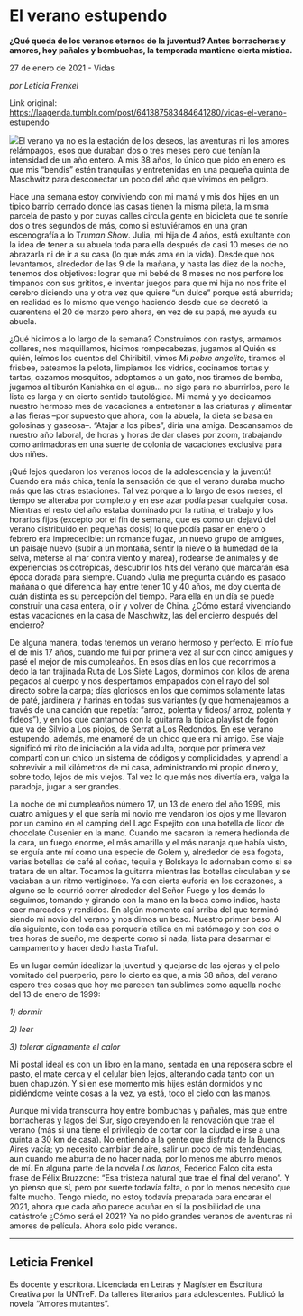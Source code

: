 # El verano estupendo

**¿Qué queda de los veranos eternos de la juventud? Antes borracheras y amores, hoy pañales y bombuchas, la temporada mantiene cierta mística.**

27 de enero de 2021 - Vidas

_por Leticia Frenkel_

Link original: https://laagenda.tumblr.com/post/641387583484641280/vidas-el-verano-estupendo

![](https://64.media.tumblr.com/58a3898a8721dfa86a0d41d58d451979/1a074068e83dac0a-ea/s500x750/a00448761145edeae8012ca99c0331edc92547d0.jpg)El verano ya no es
la estación de los deseos, las aventuras ni los amores relámpagos, esos que
duraban dos o tres meses pero que tenían la intensidad de un año entero. A mis
38 años, lo único que pido en enero es que mis “bendis” estén tranquilas y
entretenidas en una pequeña quinta de Maschwitz para desconectar un poco del
año que vivimos en peligro.

Hace una semana
estoy conviviendo con mi mamá y mis dos hijes en un típico barrio cerrado donde
las casas tienen la misma pileta, la misma parcela de pasto y por cuyas calles
circula gente en bicicleta que te sonríe dos o tres segundos de más, como si estuviéramos en una gran escenografía a lo T*ruman Show*. Julia, mi hija de 4 años, está exultante con la idea de tener a su
abuela toda para ella después de casi 10 meses de no abrazarla ni de ir a su
casa (lo que más ama en la vida). Desde que nos levantamos, alrededor de las 9
de la mañana, y hasta las diez de la noche, tenemos dos objetivos: lograr que
mi bebé de 8 meses no nos perfore los tímpanos con sus grititos, e inventar
juegos para que mi hija no nos frite el cerebro diciendo una y otra vez que
quiere “un dulce” porque está aburrida; en realidad es lo mismo que vengo
haciendo desde que se decretó la cuarentena el 20 de marzo pero ahora, en vez
de su papá, me ayuda su abuela. 

¿Qué hicimos a lo
largo de la semana? Construimos con rastys, armamos collares, nos maquillamos,
hicimos rompecabezas, jugamos al Quién es quién, leímos los cuentos del
Chiribitil, vimos *Mi pobre angelito*,
tiramos el frisbee, pateamos la pelota, limpiamos los vidrios, cocinamos tortas
y tartas, cazamos mosquitos, adoptamos a un gato, nos tiramos de bomba, jugamos
al tiburón Kanishka en el agua… no sigo para no aburrirlos, pero la lista es
larga y en cierto sentido tautológica. Mi mamá y yo dedicamos nuestro hermoso mes de vacaciones a entretener a
las criaturas y alimentar a las fieras –por supuesto que ahora, con la abuela,
la dieta se basa en golosinas y gaseosa–. “Atajar a los pibes”, diría una
amiga. Descansamos de nuestro año laboral, de horas y horas de dar clases por
zoom, trabajando como animadoras en una suerte de colonia de vacaciones exclusiva
para dos niñes. 

¡Qué
lejos quedaron los veranos locos de la adolescencia y la juventú! Cuando era
más chica, tenía la sensación de que el verano duraba mucho más que las otras
estaciones. Tal vez porque a lo largo de esos meses, el tiempo se alteraba por
completo y en ese azar podía pasar cualquier cosa. Mientras el resto del año
estaba dominado por la rutina, el trabajo y los horarios fijos (excepto por el
fin de semana, que es como un dejavú del verano distribuido en pequeñas dosis)
lo que podía pasar en enero o febrero era impredecible: un romance fugaz, un
nuevo grupo de amigues, un paisaje nuevo (subir a un montaña, sentir la nieve o
la humedad de la selva, meterse al mar contra viento y marea), rodearse de
animales y de experiencias psicotrópicas, descubrir los hits del verano que
marcarán esa época dorada para siempre. Cuando Julia me pregunta cuándo es
pasado mañana o qué diferencia hay entre tener 10 y 40 años, me doy cuenta de
cuán distinta es su percepción del tiempo. Para ella en un día se puede
construir una casa entera, o ir y volver de China. ¿Cómo estará vivenciando
estas vacaciones en la casa de Maschwitz, las del encierro después del
encierro?

De alguna manera,
todas tenemos un verano hermoso y perfecto. El mío fue el de mis 17 años,
cuando me fui por primera vez al sur con cinco amigues y pasé el mejor de mis
cumpleaños. En esos días en los que recorrimos a dedo la tan trajinada Ruta de
Los Siete Lagos, dormimos con kilos de arena pegados al cuerpo y nos
despertamos empapados con el rayo del sol directo sobre la carpa; días
gloriosos en los que comimos solamente latas de paté, jardinera y harinas en
todas sus variantes (y que homenajeamos a través de una canción que repetía:
“arroz, polenta y fideos/ arroz, polenta y fideos”), y en los que cantamos con la guitarra la típica playlist de
fogón que va de Silvio a Los piojos, de Serrat a Los Redondos. En ese verano
estupendo, además, me enamoré de un chico que era mi amigo. Ese viaje significó
mi rito de iniciación a la vida adulta, porque por primera vez compartí con un
chico un sistema de códigos y complicidades, y aprendí a sobrevivir a mil
kilómetros de mi casa, administrando mi propio dinero y, sobre todo, lejos de
mis viejos. Tal vez lo que más nos divertía era, valga la paradoja, jugar a ser
grandes.

La noche de mi
cumpleaños número 17, un 13 de enero del año 1999, mis cuatro amigues y el que
sería mi novio me vendaron los ojos y me llevaron por un camino en el camping del Lago Espejito con una botella de licor de chocolate Cusenier en la mano. Cuando
me sacaron la remera hedionda de la cara, un fuego enorme, el más amarillo y el
más naranja que había visto, se erguía ante mí como una especie de Golem y, alrededor
de esa fogota, varias botellas de café al coñac, tequila y Bolskaya lo
adornaban como si se tratara de un altar. Tocamos la guitarra mientras las botellas
circulaban y se vaciaban a un ritmo vertiginoso. Ya con cierta euforia en los
corazones, a alguno se le ocurrió correr alrededor del Señor Fuego y los demás
lo seguimos, tomando y girando con la mano en la boca como indios, hasta caer
mareados y rendidos. En algún momento caí arriba del que terminó siendo mi
novio del verano y nos dimos un beso. Nuestro primer beso. Al día siguiente,
con toda esa porquería etílica en mi estómago y con dos o tres horas de sueño,
me desperté como si nada, lista para desarmar el campamento y hacer dedo hasta
Traful. 

Es un lugar común
idealizar la juventud y quejarse de las ojeras y el pelo vomitado del puerperio,
pero lo cierto es que, a mis 38 años, del verano espero tres cosas que hoy me parecen
tan sublimes como aquella noche del 13 de enero de 1999: 

*1) dormir* 

*2) leer*

*3) tolerar dignamente el calor* 

Mi postal ideal es
con un libro en la mano, sentada en una reposera sobre el pasto, el mate cerca
y el celular bien lejos, alterando cada tanto con un buen chapuzón. Y si en ese
momento mis hijes están dormidos y no pidiéndome veinte cosas a la vez, ya
está, toco el cielo con las manos. 

Aunque mi vida
transcurra hoy entre bombuchas y pañales, más que entre borracheras y lagos del
Sur, sigo creyendo en la renovación que trae el verano (más si una tiene el
privilegio de cortar con la ciudad e irse a una quinta a 30 km de casa). No
entiendo a la gente que disfruta de la Buenos Aires vacía; yo necesito cambiar
de aire, salir un poco de mis tendencias, aun cuando me aburra de no hacer
nada, por lo menos me aburro menos de mí. En alguna parte de la novela *Los llanos*, Federico Falco cita esta
frase de Félix Bruzzone: “Esa tristeza natural que trae el final del verano”. Y
yo pienso que sí, pero por suerte todavía falta, o por lo menos necesito que
falte mucho. Tengo miedo, no estoy todavía preparada para encarar el 2021, ahora
que cada año parece acuñar en sí la posibilidad de una catástrofe ¿Cómo será el
2021? Ya no pido grandes veranos de aventuras ni amores de película. Ahora solo
pido veranos.

  
  


---

Leticia Frenkel
---------------

Es docente y escritora. Licenciada en Letras y Magíster en Escritura Creativa por la UNTreF. Da talleres literarios para adolescentes. Publicó la novela “Amores mutantes”. 

